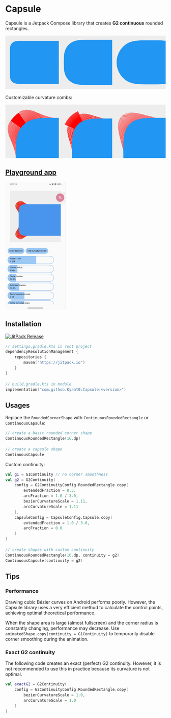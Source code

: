 # Capsule

Capsule is a Jetpack Compose library that creates **G2 continuous** rounded rectangles.

![Different types of rounded rectangles](docs/rounded_rectangles.png)

Customizable curvature combs:

![Different curvature combs](docs/curvature_combs.png)

## [Playground app](./app/release/app-release.apk)

<img alt="Screenshot of the playground app" height="400" src="docs/playground_app.jpg"/>

## Installation

[![JitPack Release](https://jitpack.io/v/Kyant0/Capsule.svg)](https://jitpack.io/#Kyant0/Capsule)

```kotlin
// settings.gradle.kts in root project
dependencyResolutionManagement {
    repositories {
        maven("https://jitpack.io")
    }
}

// build.gradle.kts in module
implementation("com.github.Kyant0:Capsule:<version>")
```

## Usages

Replace the `RoundedCornerShape` with `ContinuousRoundedRectangle` or `ContinuousCapsule`:

```kotlin
// create a basic rounded corner shape
ContinuousRoundedRectangle(16.dp)

// create a capsule shape
ContinuousCapsule
```

Custom continuity:

```kotlin
val g1 = G1Continuity // no corner smoothness
val g2 = G2Continuity(
    config = G2ContinuityConfig.RoundedRectangle.copy(
        extendedFraction = 0.5,
        arcFraction = 1.0 / 3.0,
        bezierCurvatureScale = 1.11,
        arcCurvatureScale = 1.11
    ),
    capsuleConfig = CapsuleConfig.Capsule.copy(
        extendedFraction = 1.0 / 3.0,
        arcFraction = 0.0
    )
)

// create shapes with custom continuity
ContinuousRoundedRectangle(16.dp, continuity = g2)
ContinuousCapsule(continuity = g2)
```

## Tips

### Performance

Drawing cubic Bézier curves on Android performs poorly. However, the Capsule library uses a very efficient method to
calculate the control points, achieving optimal theoretical performance.

When the shape area is large (almost fullscreen) and the corner radius is constantly changing, performance may decrease.
Use `animatedShape.copy(continuity = G1Continuity)` to temporarily disable corner smoothing during the
animation.

### Exact G2 continuity

The following code creates an exact (perfect) G2 continuity. However, it is not recommended to use this in practice
because its curvature is not optimal.

```kotlin
val exactG2 = G2Continuity(
    config = G2ContinuityConfig.RoundedRectangle.copy(
        bezierCurvatureScale = 1.0,
        arcCurvatureScale = 1.0
    )
)
```

